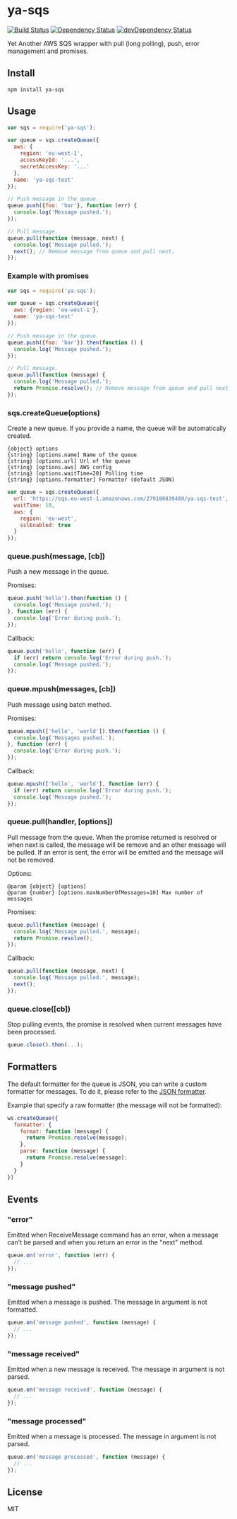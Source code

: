 # ya-sqs
[![Build Status](https://travis-ci.org/neoziro/ya-sqs.svg?branch=master)](https://travis-ci.org/neoziro/ya-sqs)
[![Dependency Status](https://david-dm.org/neoziro/ya-sqs.svg?theme=shields.io)](https://david-dm.org/neoziro/ya-sqs)
[![devDependency Status](https://david-dm.org/neoziro/ya-sqs/dev-status.svg?theme=shields.io)](https://david-dm.org/neoziro/ya-sqs#info=devDependencies)

Yet Another AWS SQS wrapper with pull (long polling), push, error management and promises.

## Install

```
npm install ya-sqs
```

## Usage

```js
var sqs = require('ya-sqs');

var queue = sqs.createQueue({
  aws: {
    region: 'eu-west-1',
    accessKeyId: '...',
    secretAccessKey: '...'
  },
  name: 'ya-sqs-test'
});

// Push message in the queue.
queue.push({foo: 'bar'}, function (err) {
  console.log('Message pushed.');
});

// Pull message.
queue.pull(function (message, next) {
  console.log('Message pulled.');
  next(); // Remove message from queue and pull next.
});
```

### Example with promises

```js
var sqs = require('ya-sqs');

var queue = sqs.createQueue({
  aws: {region: 'eu-west-1'},
  name: 'ya-sqs-test'
});

// Push message in the queue.
queue.push({foo: 'bar'}).then(function () {
  console.log('Message pushed.');
});

// Pull message.
queue.pull(function (message) {
  console.log('Message pulled.');
  return Promise.resolve(); // Remove message from queue and pull next.
});
```

### sqs.createQueue(options)

Create a new queue. If you provide a name, the queue will be automatically created.

```
{object} options
{string} [options.name] Name of the queue
{string} [options.url] Url of the queue
{string} [options.aws] AWS config
{string} [options.waitTime=20] Polling time
{string} [options.formatter] Formatter (default JSON)
```

```js
var queue = sqs.createQueue({
  url: 'https://sqs.eu-west-1.amazonaws.com/279100839409/ya-sqs-test',
  waitTime: 10,
  aws: {
    region: 'eu-west',
    sslEnabled: true
  }
});
```

### queue.push(message, [cb])

Push a new message in the queue.

Promises:

```js
queue.push('hello').then(function () {
  console.log('Message pushed.');
}, function (err) {
  console.log('Error during push.');
});
```

Callback:

```js
queue.push('hello', function (err) {
  if (err) return console.log('Error during push.');
  console.log('Message pushed.');
});
```

### queue.mpush(messages, [cb])

Push message using batch method.

Promises:

```js
queue.mpush(['hello', 'world']).then(function () {
  console.log('Messages pushed.');
}, function (err) {
  console.log('Error during push.');
});
```

Callback:

```js
queue.mpush(['hello', 'world'], function (err) {
  if (err) return console.log('Error during push.');
  console.log('Message pushed.');
});
```

### queue.pull(handler, [options])

Pull message from the queue. When the promise returned is resolved or when next is called, the message will be remove and an other message will be pulled. If an error is sent, the error will be emitted and the message will not be removed.

Options:

```
@param {object} [options]
@param {number} [options.maxNumberOfMessages=10] Max number of messages
```

Promises:

```js
queue.pull(function (message) {
  console.log('Message pulled.', message);
  return Promise.resolve();
});
```

Callback:

```js
queue.pull(function (message, next) {
  console.log('Message pulled.', message);
  next();
});
```

### queue.close([cb])

Stop pulling events, the promise is resolved when current messages have been processed.

```js
queue.close().then(...);
```

## Formatters

The default formatter for the queue is JSON, you can write a custom formatter for messages. To do it, please refer to the [JSON formatter](https://github.com/neoziro/ya-sqs/blob/master/lib/json-formatter.js).

Example that specify a raw formatter (the message will not be formatted):

```js
ws.createQueue({
  formatter: {
    format: function (message) {
      return Promise.resolve(message);
    },
    parse: function (message) {
      return Promise.resolve(message);  
    }
  }
})
```

## Events

### "error"

Emitted when ReceiveMessage command has an error, when a message can't be parsed and when you return an error in the "next" method.

```js
queue.on('error', function (err) {
  // ...
});
```

### "message pushed"

Emitted when a message is pushed. The message in argument is not formatted.

```js
queue.on('message pushed', function (message) {
  // ...
});
```

### "message received"

Emitted when a new message is received. The message in argument is not parsed.

```js
queue.on('message received', function (message) {
  // ...
});
```

### "message processed"

Emitted when a message is processed. The message in argument is not parsed.

```js
queue.on('message processed', function (message) {
  // ...
});
```


## License

MIT
